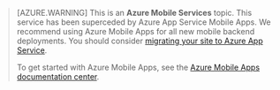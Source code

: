 <style>
.note.note-warning {
    background-color: #f0ad4e !important;
}
</style>

>[AZURE.WARNING] This is an **Azure Mobile Services** topic.  This service has been superceded by Azure App Service Mobile Apps.  We recommend using
> Azure Mobile Apps for all new mobile backend deployments.  You should consider [migrating your site to Azure App Service](../articles/app-service-mobile/app-service-mobile-migrating-from-mobile-services.md).
>
> To get started with Azure Mobile Apps, see the [Azure Mobile Apps documentation center](/documentation/learning-paths/appservice-mobileapps/).
